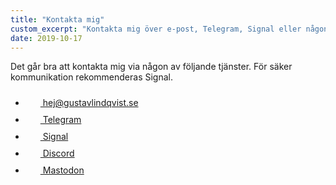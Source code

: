 ```yaml
---
title: "Kontakta mig"
custom_excerpt: "Kontakta mig över e-post, Telegram, Signal eller någon av de sociala medier jag använder."
date: 2019-10-17
---
```


<p>Det går bra att kontakta mig via någon av följande tjänster. För säker kommunikation rekommenderas Signal.</p>

<ul class="list">
                  <li class="list-item--email"><a rel="me" href="mailto:&#104;&#101;&#106;&#064;&#103;&#117;&#115;&#116;&#097;&#118;&#108;&#105;&#110;&#100;&#113;&#118;&#105;&#115;&#116;&#046;&#115;&#101;">
                        <svg class="icon icon--email" role="presentation" aria-hidden="true" width="24" height="24" viewBox="0 0 24 24"><use xmlns:xlink="http://www.w3.org/1999/xlink" href="/assets/icons/email.svg#email-icon"></use></svg> &#104;&#101;&#106;&#064;&#103;&#117;&#115;&#116;&#097;&#118;&#108;&#105;&#110;&#100;&#113;&#118;&#105;&#115;&#116;&#046;&#115;&#101;
                    </a></li>
                <li class="list-item--telegram"><a rel="me" href="https://t.me/Reedyn">
                        <svg class="icon icon--telegram" role="presentation" aria-hidden="true" width="24" height="24" viewBox="0 0 24 24"><use xmlns:xlink="http://www.w3.org/1999/xlink" href="/assets/icons/telegram.svg#telegram-icon"></use></svg> Telegram
                    </a></li>
                  <li class="list-item--signal"><a rel="me" href="http://signal.me/#p/+46761479126">
                        <svg class="icon icon--signal" role="presentation" aria-hidden="true" width="24" height="24" viewBox="0 0 24 24"><use xmlns:xlink="http://www.w3.org/1999/xlink" href="/assets/icons/signal.svg#signal-icon"></use></svg> Signal
                    </a></li>
                <li class="list-item--discord"><a rel="me" href="https://discordapp.com/users/126936105458073600/">
                        <svg class="icon icon--discord" role="presentation" aria-hidden="true" width="24" height="24" viewBox="0 0 24 24"><use xmlns:xlink="http://www.w3.org/1999/xlink" href="/assets/icons/discord.svg#discord-icon"></use></svg> Discord
                    </a></li>
                <li class="list-item--mastodon"><a rel="me" href="https://mastodon.se/@gustav">
                        <svg class="icon icon--mastodon" role="presentation" aria-hidden="true" width="24" height="24" viewBox="0 0 24 24"><use xmlns:xlink="http://www.w3.org/1999/xlink" href="/assets/icons/mastodon.svg#mastodon-icon"></use></svg> Mastodon
                    </a></li>
            </ul>
